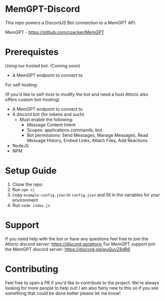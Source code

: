 # MemGPT-Discord
This repo powers a DiscordJS Bot connection to a MemGPT API.

MemGPT - https://github.com/cpacker/MemGPT


# Prerequistes

Using our hosted bot: (Coming soon)
- A MemGPT endpoint to connect to

For self hosting: 

(If you'd like to self-host to modify the bot and need a host Attoric also offers custom bot-hosting)
- A MemGPT endpoint to connect to
- A discord bot (for tokens and such)
    - Must enable the following:
        - Message Content Intent
        - Scopes: applications.commands, bot
        - Bot permissions: Send Messages, Manage Messages, Read Message History, Embed Links, Attach Files, Add Reactions
- NodeJS
- NPM

# Setup Guide

1. Clone the repo
2. Run `npm ci`
3. copy `example-config.json` to  `config.json` and fill in the variables for your environment 
4. Run `node index.js`

# Support

If you need help with the bot or have any questions feel free to join the Attoric discord server: https://discord.gg/attoric
For MemGPT support join the MemGPT discord server: https://discord.gg/wuQuyZ8dR6

# Contributing

Feel free to open a PR if you'd like to contribute to the project. We're always looking for more people to help out! 
I am also fairly new to this so if you see something that could be done better please let me know!